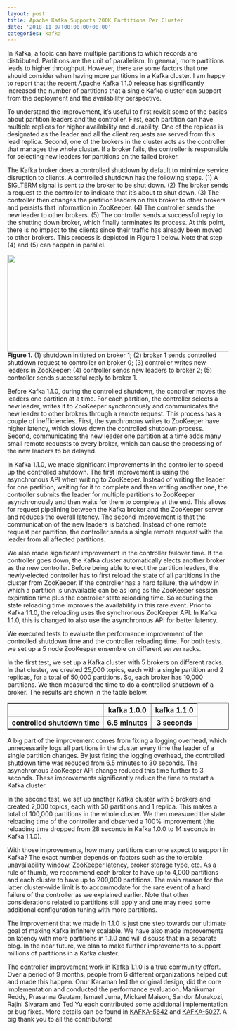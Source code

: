 ```yaml
---
layout: post
title: Apache Kafka Supports 200K Partitions Per Cluster
date: '2018-11-07T00:00:00+00:00'
categories: kafka
---
```

<p>In Kafka, a topic can have multiple partitions to which records are distributed. Partitions are the unit of parallelism. In general, more partitions leads to higher throughput. However, there are some factors that one should consider when having more partitions in a Kafka cluster. I am happy to report that the recent Apache Kafka 1.1.0 release has significantly increased the number of partitions that a single Kafka cluster can support from the deployment and the availability perspective.
</P>

<p>
To understand the improvement, it’s useful to first revisit some of the basics about partition leaders and the controller. First, each partition can have multiple replicas for higher availability and durability. One of the replicas is designated as the leader and all the client requests are served from this lead replica. Second, one of the brokers in the cluster acts as the controller that manages the whole cluster. If a broker fails, the controller is responsible for selecting new leaders for partitions on the failed broker.
</p>

<p>
The Kafka broker does a controlled shutdown by default to minimize service disruption to clients. A controlled shutdown has the following steps. (1) A SIG_TERM signal is sent to the broker to be shut down. (2) The broker sends a request to the controller to indicate that it’s about to shut down. (3) The controller then changes the partition leaders on this broker to other brokers and persists that information in ZooKeeper. (4) The controller sends the new leader to other brokers. (5) The controller sends a successful reply to the shutting down broker, which finally terminates its process. At this point, there is no impact to the clients since their traffic has already been moved to other brokers. This process is depicted in Figure 1 below. Note that step (4) and (5) can happen in parallel.
</p>


<img src="https://blogs.apache.org/kafka/mediaresource/6d48ae3f-e91c-41e1-bc97-26a786a54b48" width="704" height="220">
<br><b>Figure 1.</b> (1) shutdown initiated on broker 1; (2) broker 1 sends controlled shutdown request to controller on broker 0; (3) controller writes new leaders in ZooKeeper; (4) controller sends new leaders to broker 2; (5) controller sends successful reply to broker 1.

<p>
Before Kafka 1.1.0, during the controlled shutdown, the controller moves the leaders one partition at a time. For each partition, the controller selects a new leader,  writes it to ZooKeeper synchronously and communicates the new leader to other brokers through a remote request. This process has a couple of inefficiencies. First, the synchronous writes to ZooKeeper have higher latency, which slows down the controlled shutdown process. Second, communicating the new leader one partition at a time adds many small remote requests to every broker, which can cause the processing of the new leaders to be delayed.
</p>

<p>
In Kafka 1.1.0, we made significant improvements in the controller to speed up the controlled shutdown. The first improvement is using the asynchronous API when writing to ZooKeeper. Instead of writing the leader for one partition, waiting for it to complete and then writing another one, the controller submits the leader for multiple partitions to ZooKeeper asynchronously and then waits for them to complete at the end. This allows for request pipelining between the Kafka broker and the ZooKeeper server and reduces the overall latency. The second improvement is that the communication of the new leaders is batched. Instead of one remote request per partition, the controller sends a single remote request with the leader from all affected partitions.
</p>

<p>
We also made significant improvement in the controller failover time. If the controller goes down, the Kafka cluster automatically elects another broker as the new controller. Before being able to elect the partition leaders, the newly-elected controller has to first reload the state of all partitions in the cluster from ZooKeeper. If the controller has a hard failure, the window in which a partition is unavailable can be as long as the ZooKeeper session expiration time plus the controller state reloading time. So reducing the state reloading time improves the availability in this rare event. Prior to Kafka 1.1.0, the reloading uses the synchronous ZooKeeper API. In Kafka 1.1.0, this is changed to also use the asynchronous API for better latency.
</p>

<p>
We executed tests to evaluate the performance improvement of the controlled shutdown time and the controller reloading time. For both tests, we set up a 5 node ZooKeeper ensemble on different server racks.
</p>

<p>
In the first test, we set up a Kafka cluster with 5 brokers on different racks. In that cluster, we created 25,000 topics, each with a single partition and 2 replicas, for a total of 50,000 partitions. So, each broker has 10,000 partitions. We then measured the time to do a controlled shutdown of a broker. The results are shown in the table below.
</p>

<table  border="1">
  <tr>
    <th></th>
    <th> kafka 1.0.0 </th>
    <th> kafka 1.1.0 </th>
  </tr>
  <tr>
    <th> controlled shutdown time </th>
    <th> 6.5 minutes </th>
    <th> 3 seconds </th>
  </tr>
</table>

<p>
A big part of the improvement comes from fixing a logging overhead, which unnecessarily logs all partitions in the cluster every time the leader of a single partition changes. By just fixing the logging overhead, the controlled shutdown time was reduced from 6.5 minutes to 30 seconds. The asynchronous ZooKeeper API change reduced this time further to 3 seconds. These improvements significantly reduce the time to restart a Kafka cluster.
</p>

<p>
In the second test, we set up another Kafka cluster with 5 brokers and created 2,000 topics, each with 50 partitions and 1 replica. This makes a total of 100,000 partitions in the whole cluster. We then measured the state reloading time of the controller and observed a 100% improvement (the reloading time dropped from 28 seconds in Kafka 1.0.0 to 14 seconds in Kafka 1.1.0).  
</p>

<p>
With those improvements, how many partitions can one expect to support in Kafka? The exact number depends on factors such as the tolerable unavailability window, ZooKeeper latency, broker storage type, etc. As a rule of thumb, we recommend each broker to have up to 4,000 partitions and each cluster to have up to 200,000 partitions. The main reason for the latter cluster-wide limit is to accommodate for the rare event of a hard failure of the controller as we explained earlier. Note that other considerations related to partitions still apply and one may need some additional configuration tuning with more partitions.
</p>

<p>
The improvement that we made in 1.1.0 is just one step towards our ultimate goal of making Kafka infinitely scalable. We have also made improvements on latency with more partitions in 1.1.0 and will discuss that in a separate blog. In the near future, we plan to make further improvements to support millions of partitions in a Kafka cluster.
</p>

<p>
The controller improvement work in Kafka 1.1.0 is a true community effort. Over a period of 9 months, people from 6 different organizations helped out and made this happen. Onur Karaman led the original design, did the core implementation and conducted the performance evaluation. Manikumar Reddy, Prasanna Gautam, Ismael Juma, Mickael Maison, Sandor Murakozi, Rajini Sivaram and Ted Yu each contributed some additional implementation or bug fixes. More details can be found in <a href="https://issues.apache.org/jira/browse/KAFKA-5642">KAFKA-5642</a> and <a href="https://issues.apache.org/jira/browse/KAFKA-5027">KAFKA-5027</a>. A big thank you to all the contributors! 
</p>


